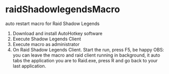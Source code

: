 # raidShadowlegendsMacro
auto restart macro for Raid Shadow Legends
1. Download and install AutoHotkey software
2. Execute Shadow Legends Client
3. Execute macro as administrator
4. On Raid Shadow Legends Client. Start the run, press F5, be happy
OBS: you can leave the macro and raid client running in background, it auto tabs the application you are to Raid.exe, press R and go back to your last application.
